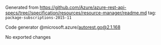 Generated from https://github.com/Azure/azure-rest-api-specs/tree//specification/resources/resource-manager/readme.md tag: `package-subscriptions-2015-11`

Code generator @microsoft.azure/autorest.go@2.1.168

No exported changes